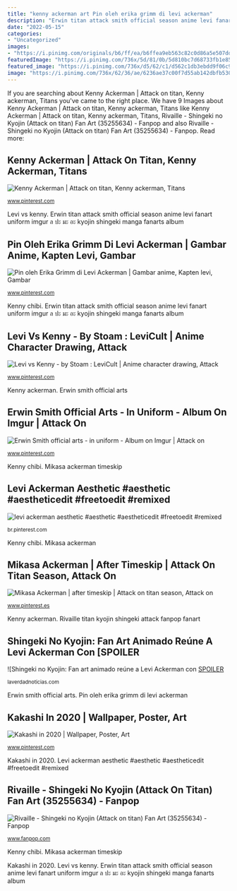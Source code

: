 ```yaml
---
title: "kenny ackerman art Pin oleh erika grimm di levi ackerman"
description: "Erwin titan attack smith official season anime levi fanart uniform imgur ล ปะ มะ อะ kyojin shingeki manga fanarts album"
date: "2022-05-15"
categories:
- "Uncategorized"
images:
- "https://i.pinimg.com/originals/b6/ff/ea/b6ffea9eb563c82c0d86a5e507ddf8c1.jpg"
featuredImage: "https://i.pinimg.com/736x/5d/81/0b/5d810bc7d68733fb1e855d2414548493--levi-rivaille-levi-ackerman.jpg"
featured_image: "https://i.pinimg.com/736x/d5/62/c1/d562c1db3ebdd9f06c9ee4fa855c6936.jpg"
image: "https://i.pinimg.com/736x/62/36/ae/6236ae37c00f7d55ab142dbfb530010c.jpg"
---
```


If you are searching about Kenny Ackerman | Attack on titan, Kenny ackerman, Titans you've came to the right place. We have 9 Images about Kenny Ackerman | Attack on titan, Kenny ackerman, Titans like Kenny Ackerman | Attack on titan, Kenny ackerman, Titans, Rivaille - Shingeki no Kyojin (Attack on titan) Fan Art (35255634) - Fanpop and also Rivaille - Shingeki no Kyojin (Attack on titan) Fan Art (35255634) - Fanpop. Read more:

## Kenny Ackerman | Attack On Titan, Kenny Ackerman, Titans

![Kenny Ackerman | Attack on titan, Kenny ackerman, Titans](https://i.pinimg.com/736x/62/36/ae/6236ae37c00f7d55ab142dbfb530010c.jpg "Kakashi in 2020")

<small>www.pinterest.com</small>

Levi vs kenny. Erwin titan attack smith official season anime levi fanart uniform imgur ล ปะ มะ อะ kyojin shingeki manga fanarts album

## Pin Oleh Erika Grimm Di Levi Ackerman | Gambar Anime, Kapten Levi, Gambar

![Pin oleh Erika Grimm di Levi Ackerman | Gambar anime, Kapten levi, Gambar](https://i.pinimg.com/736x/5d/81/0b/5d810bc7d68733fb1e855d2414548493--levi-rivaille-levi-ackerman.jpg "Kenny ackerman")

<small>www.pinterest.com</small>

Kenny chibi. Erwin titan attack smith official season anime levi fanart uniform imgur ล ปะ มะ อะ kyojin shingeki manga fanarts album

## Levi Vs Kenny - By Stoam : LeviCult | Anime Character Drawing, Attack

![Levi vs Kenny - by Stoam : LeviCult | Anime character drawing, Attack](https://i.pinimg.com/736x/d5/62/c1/d562c1db3ebdd9f06c9ee4fa855c6936.jpg "Kenny chibi")

<small>www.pinterest.com</small>

Kenny ackerman. Erwin smith official arts

## Erwin Smith Official Arts - In Uniform - Album On Imgur | Attack On

![Erwin Smith official arts - in uniform - Album on Imgur | Attack on](https://i.pinimg.com/736x/e3/f6/dd/e3f6dd15e9653d5bd7820dd9a9ca9168.jpg "Kenny chibi")

<small>www.pinterest.com</small>

Kenny chibi. Mikasa ackerman timeskip

## Levi Ackerman Aesthetic #aesthetic #aestheticedit #freetoedit #remixed

![levi ackerman aesthetic #aesthetic #aestheticedit #freetoedit #remixed](https://i.pinimg.com/originals/b6/ff/ea/b6ffea9eb563c82c0d86a5e507ddf8c1.jpg "Ackerman titan")

<small>br.pinterest.com</small>

Kenny chibi. Mikasa ackerman

## Mikasa Ackerman | After Timeskip | Attack On Titan Season, Attack On

![Mikasa Ackerman | after timeskip | Attack on titan season, Attack on](https://i.pinimg.com/originals/ab/2b/98/ab2b98712a5ad8e91b36e0daacdfe3fb.png "Erwin smith official arts")

<small>www.pinterest.es</small>

Kenny ackerman. Rivaille titan kyojin shingeki attack fanpop fanart

## Shingeki No Kyojin: Fan Art Animado Reúne A Levi Ackerman Con [SPOILER

![Shingeki no Kyojin: Fan art animado reúne a Levi Ackerman con [SPOILER](https://laverdadnoticias.com/__export/1603474179141/sites/laverdad/img/2020/10/23/levi_ackerman_hange_shingeki_no_kyojin.jpeg_1961470606.jpeg "Pin oleh erika grimm di levi ackerman")

<small>laverdadnoticias.com</small>

Erwin smith official arts. Pin oleh erika grimm di levi ackerman

## Kakashi In 2020 | Wallpaper, Poster, Art

![Kakashi in 2020 | Wallpaper, Poster, Art](https://i.pinimg.com/736x/8c/7d/04/8c7d04d81e110b3b582d9e3b6dca446c.jpg "Levi ackerman aesthetic #aesthetic #aestheticedit #freetoedit #remixed")

<small>www.pinterest.com</small>

Kakashi in 2020. Levi ackerman aesthetic #aesthetic #aestheticedit #freetoedit #remixed

## Rivaille - Shingeki No Kyojin (Attack On Titan) Fan Art (35255634) - Fanpop

![Rivaille - Shingeki no Kyojin (Attack on titan) Fan Art (35255634) - Fanpop](http://images6.fanpop.com/image/photos/35200000/Rivaille-shingeki-no-kyojin-attack-on-titan-35255634-500-692.jpg "Kenny ackerman")

<small>www.fanpop.com</small>

Kenny chibi. Mikasa ackerman timeskip

Kakashi in 2020. Levi vs kenny. Erwin titan attack smith official season anime levi fanart uniform imgur ล ปะ มะ อะ kyojin shingeki manga fanarts album
